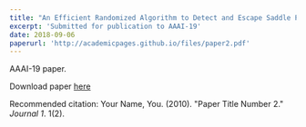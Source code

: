 ```yaml
---
title: "An Efficient Randomized Algorithm to Detect and Escape Saddle Points"
excerpt: 'Submitted for publication to AAAI-19'
date: 2018-09-06
paperurl: 'http://academicpages.github.io/files/paper2.pdf'
---
```

AAAI-19 paper.

Download paper [here](http://academicpages.github.io/files/paper2.pdf)

Recommended citation: Your Name, You. (2010). "Paper Title Number 2." <i>Journal 1</i>. 1(2).
